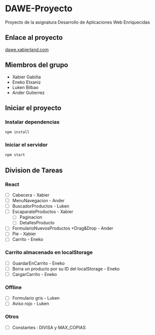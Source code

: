 # DAWE-Proyecto

Proyecto de la asignatura Desarrollo de Aplicaciones Web Enriquecidas

## Enlace al proyecto

[dawe.xabierland.com](https://dawe.xabierland.com)

## Miembros del grupo

- Xabier Gabiña
- Eneko Etxaniz
- Luken Bilbao
- Ander Gutierrez

## Iniciar el proyecto

### Instalar dependencias

```bash
npm install
```

### Iniciar el servidor

```bash
npm start
```

## Division de Tareas

### React
- [ ] Cabecera - Xabier
- [ ] MenuNavegacion - Ander
- [ ] BuscadorProductos - Luken
- [ ] EscaparateProductos - Xabier
  - [ ] Paginacion
  - [ ] DetallesProducto
- [ ] FormularioNuevosProductos +Drag&Drop - Ander
- [ ] Pie - Xabier
- [ ] Carrito - Eneko

### Carrito almacenado en localStorage
- [ ] GuardarEnCarrito - Eneko
- [ ] Borra un producto por su ID del localStorage - Eneko
- [ ] CargarCarrito - Eneko

### Offline
- [ ] Formulario gris - Luken
- [ ] Aviso rojo - Luken

### Otros
- [ ] Constantes : DIVISA y MAX_COPIAS

